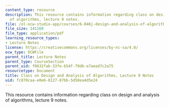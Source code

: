 ```yaml
---
content_type: resource
description: This resource contains information regarding class on design and analysis
  of algorithms, lecture 9 notes.
file: /ol-ocw-studio-app/courses/6-046j-design-and-analysis-of-algorithms-spring-2015/fc870caae0e6812787bb5d50ea4d5e24_MIT6_046JS15_lec09.pdf
file_size: 141169
file_type: application/pdf
learning_resource_types:
- Lecture Notes
license: https://creativecommons.org/licenses/by-nc-sa/4.0/
ocw_type: OCWFile
parent_title: Lecture Notes
parent_type: CourseSection
parent_uid: f0632fab-33fe-b54f-79db-e7aead7c2a75
resourcetype: Document
title: Class on Design and Analysis of Algorithms, Lecture 9 Notes
uid: fc870caa-e0e6-8127-87bb-5d50ea4d5e24
---
```

This resource contains information regarding class on design and analysis of algorithms, lecture 9 notes.